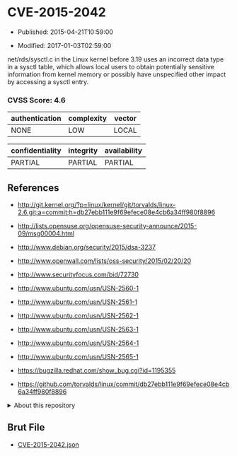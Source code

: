 # CVE-2015-2042

- Published: 2015-04-21T10:59:00

- Modified: 2017-01-03T02:59:00

net/rds/sysctl.c in the Linux kernel before 3.19 uses an incorrect data type in a sysctl table, which allows local users to obtain potentially sensitive information from kernel memory or possibly have unspecified other impact by accessing a sysctl entry.

### CVSS Score: **4.6**

| authentication | complexity | vector |
| --- | --- | --- |
| NONE | LOW | LOCAL |

| confidentiality | integrity | availability |
| --- | --- | --- |
| PARTIAL | PARTIAL | PARTIAL |

## References

* http://git.kernel.org/?p=linux/kernel/git/torvalds/linux-2.6.git;a=commit;h=db27ebb111e9f69efece08e4cb6a34ff980f8896

* http://lists.opensuse.org/opensuse-security-announce/2015-09/msg00004.html

* http://www.debian.org/security/2015/dsa-3237

* http://www.openwall.com/lists/oss-security/2015/02/20/20

* http://www.securityfocus.com/bid/72730

* http://www.ubuntu.com/usn/USN-2560-1

* http://www.ubuntu.com/usn/USN-2561-1

* http://www.ubuntu.com/usn/USN-2562-1

* http://www.ubuntu.com/usn/USN-2563-1

* http://www.ubuntu.com/usn/USN-2564-1

* http://www.ubuntu.com/usn/USN-2565-1

* https://bugzilla.redhat.com/show_bug.cgi?id=1195355

* https://github.com/torvalds/linux/commit/db27ebb111e9f69efece08e4cb6a34ff980f8896

<details>
<summary>About this repository</summary> 

  This repository is part of the project [Live Hack CVE](https://github.com/Live-Hack-CVE). Main website can be found [www.live-hack.org](https://www.live-hack.org) 
  
  Made by [Sn0wAlice](https://github.com/Sn0wAlice) for the people that care about security and need to have a feed of the latest CVEs. Hope you enjoy it, don't forget to star the repo and follow me on [Twitter](https://twitter.com/Sn0wAlice) and [Github](https://github.com/Sn0wAlice). And that is my [personnal website](https://www.alice-snow.me/)

  - [Home Page](https://github.com/Live-Hack-CVE)
  - [Framework](https://github.com/Live-Hack-CVE/cve-framework)
  - [CVE database](https://github.com/Live-Hack-CVE/full_database)
  - [Changelog](https://github.com/Live-Hack-CVE/Changelog)
</details>

## Brut File

* [CVE-2015-2042.json](https://raw.githubusercontent.com/Live-Hack-CVE/full_database/main/cves/2015/CVE-2015-2042.json)

